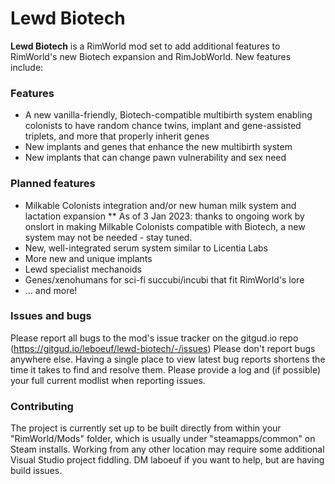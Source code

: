 # Lewd Biotech

**Lewd Biotech** is a RimWorld mod set to add additional features to RimWorld's new Biotech expansion and RimJobWorld. New features include:

### Features
* A new vanilla-friendly, Biotech-compatible multibirth system enabling colonists to have random chance twins, implant and gene-assisted triplets, and more that properly inherit genes
* New implants and genes that enhance the new multibirth system
* New implants that can change pawn vulnerability and sex need

### Planned features
* Milkable Colonists integration and/or new human milk system and lactation expansion
** As of 3 Jan 2023: thanks to ongoing work by onslort in making Milkable Colonists compatible with Biotech, a new system may not be needed - stay tuned.
* New, well-integrated serum system similar to Licentia Labs
* More new and unique implants
* Lewd specialist mechanoids
* Genes/xenohumans for sci-fi succubi/incubi that fit RimWorld's lore
* ... and more!

### Issues and bugs
Please report all bugs to the mod's issue tracker on the gitgud.io repo (https://gitgud.io/leboeuf/lewd-biotech/-/issues)
Please don't report bugs anywhere else. Having a single place to view latest bug reports shortens the time it takes to find and resolve them.
Please provide a log and (if possible) your full current modlist when reporting issues.

### Contributing
The project is currently set up to be built directly from within your "RimWorld/Mods" folder, which is usually under "steamapps/common" on Steam installs. Working from any other location may require some additional Visual Studio project fiddling. DM laboeuf if you want to help, but are having build issues.
